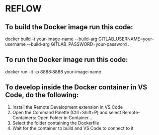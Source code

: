 # REFLOW

## To build the Docker image run this code:
docker build -t your-image-name --build-arg GITLAB_USERNAME=your-username --build-arg GITLAB_PASSWORD=your-password .

## To run the Docker image run this code:
docker run -it -p 8888:8888 your-image-name

## To develop inside the Docker container in VS Code, do the following:
1. Install the Remote Development extension in VS Code
2. Open the Command Palette (Ctrl+Shift+P) and select Remote-Containers: Open Folder in Container...
3. Select the folder containing the Dockerfile
4. Wait for the container to build and VS Code to connect to it
